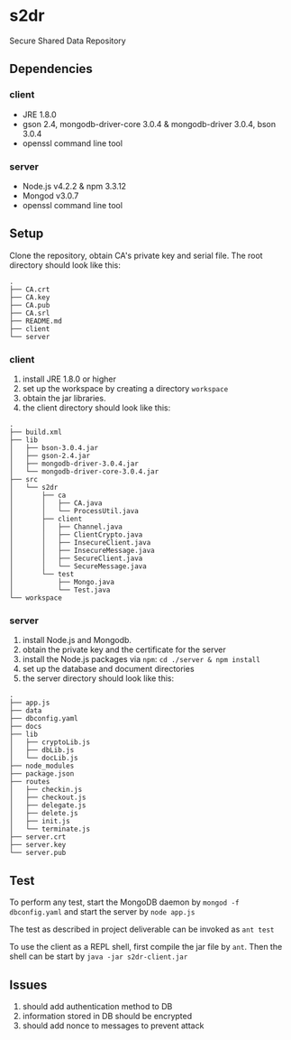 # s2dr
Secure Shared Data Repository

## Dependencies
### client
* JRE 1.8.0
* gson 2.4, mongodb-driver-core 3.0.4 & mongodb-driver 3.0.4, bson 3.0.4
* openssl command line tool

### server
* Node.js v4.2.2 & npm 3.3.12
* Mongod v3.0.7
* openssl command line tool

## Setup
Clone the repository, obtain CA's private key and serial file. The root directory should look like this:
```
.
├── CA.crt
├── CA.key
├── CA.pub
├── CA.srl
├── README.md
├── client
└── server
```
### client
1. install JRE 1.8.0 or higher
2. set up the workspace by creating a directory ```workspace```
3. obtain the jar libraries.
4. the client directory should look like this:
```
.
├── build.xml
├── lib
│   ├── bson-3.0.4.jar
│   ├── gson-2.4.jar
│   ├── mongodb-driver-3.0.4.jar
│   └── mongodb-driver-core-3.0.4.jar
├── src
│   └── s2dr
│       ├── ca
│       │   ├── CA.java
│       │   └── ProcessUtil.java
│       ├── client
│       │   ├── Channel.java
│       │   ├── ClientCrypto.java
│       │   ├── InsecureClient.java
│       │   ├── InsecureMessage.java
│       │   ├── SecureClient.java
│       │   └── SecureMessage.java
│       └── test
│           ├── Mongo.java
│           └── Test.java
└── workspace
```

### server
1. install Node.js and Mongodb.
2. obtain the private key and the certificate for the server
3. install the Node.js packages via ```npm```: ```cd ./server & npm install```
4. set up the database and document directories
5. the server directory should look like this:
```
.
├── app.js
├── data
├── dbconfig.yaml
├── docs
├── lib
│   ├── cryptoLib.js
│   ├── dbLib.js
│   └── docLib.js
├── node_modules
├── package.json
├── routes
│   ├── checkin.js
│   ├── checkout.js
│   ├── delegate.js
│   ├── delete.js
│   ├── init.js
│   └── terminate.js
├── server.crt
├── server.key
└── server.pub
```

## Test
To perform any test, start the MongoDB daemon by ```mongod -f dbconfig.yaml``` and start the server by ```node app.js```

The test as described in project deliverable can be invoked as ```ant test```

To use the client as a REPL shell, first compile the jar file by ```ant```. Then the shell can be start by ```java -jar s2dr-client.jar```

## Issues
1. should add authentication method to DB
2. information stored in DB should be encrypted
3. should add nonce to messages to prevent attack
